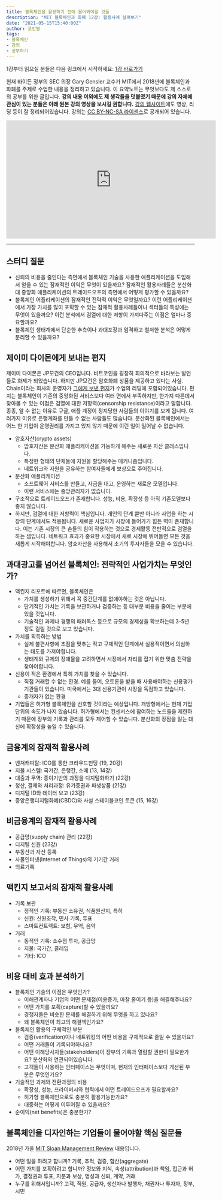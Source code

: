 ```yaml
---
title: 블록체인을 활용하기 전에 물어봐야할 것들
description: "MIT 블록체인과 화폐 12강: 활용사례 살펴보기"
date: "2021-05-15T15:40:00Z"
author: 코인별
tags: 
- 블록체인
- 강의
- 공부하기
---
```


1강부터 읽으실 분들은 다음 링크에서 시작하세요: [1강 바로가기](https://coinmoon.xyz/mit-blockchain-course-1/)

현재 바이든 정부의 SEC 의장 Gary Gensler 교수가 MIT에서 2018년에 블록체인과 화폐를 주제로 수업한 내용을 정리하고 있습니다. 이 요약노트는 무엇보다도 제 스스로의 공부를 위한 글입니다. **강의 내용 이외에도 제 생각들을 덧붙였기 때문에 강의 자체에 관심이 있는 분들은 아래 원본 강의 영상을 보시길 권합니다.** [강의 웹사이트](https://ocw.mit.edu/courses/sloan-school-of-management/15-s12-blockchain-and-money-fall-2018/video-lectures/)에도 영상, 리딩 등이 잘 정리되어있습니다. 강의는 [CC BY-NC-SA 라이센스](https://creativecommons.org/licenses/by-nc-sa/4.0/)로 공개되어 있습니다.

<iframe width="560" height="315" src="https://www.youtube.com/embed/ObGYNQLG3us" title="YouTube video player" frameborder="0" allow="accelerometer; autoplay; clipboard-write; encrypted-media; gyroscope; picture-in-picture" allowfullscreen></iframe>

---

## 스터디 질문
- 신뢰의 비용을 줄인다는 측면에서 블록체인 기술을 사용한 애플리케이션을 도입해서 얻을 수 있는 잠재적인 이익은 무엇이 있을까요? 잠재적인 활용사례들은 분산화 대 중앙화 애플리케이션의 트레이드오프의 측면에서 어떻게 평가할 수 있을까요?
- 블록체인 어플리케이션의 잠재적인 전략적 이익은 무엇일까요? 이런 어플리케이션에서 가장 가치를 많이 포획할 수 있는 잠재적 활용사례들이나 섹터들의 특성에는 무엇이 있을까요? 이런 분석에서 검열에 대한 저항이 가져다주는 이점은 얼마나 중요할까요?
- 블록체인 생태계에서 단순한 추측이나 과대포장과 엄격하고 철저한 분석은 어떻게 분리할 수 있을까요?

## 제이미 다이몬에게 보내는 편지
제이미 다이몬은 JP모건의 CEO입니다. 비트코인을 굉장히 회의적으로 바라보는 발언들로 화제가 되었습니다. 하지만 JP모건은 암호화폐 상품을 제공하고 있다는 사실. Chain이라는 회사의 운영자가 [그에게 보낸 편지](http://www.ceresaig.com/wp-content/uploads/2017/11/A-Letter-to-JP-Morgan-Jamie-Dimon-%E2%80%93-Block-Chain-Crypto-FX.pdf)가 수업의 리딩에 포함되어있습니다. 편지는 블록체인이 기존의 중앙화된 서비스보다 여러 면에서 부족하지만, 한가지 다른데서 찾아볼 수 있는 이점은 검열에 대한 저항력(censorship resistance)이라고 말합니다. 종종, 알 수 없는 이유로 구글, 애플 계정이 정지당한 사람들의 이야기를 보게 됩니다. 여러가지 이유로 은행계좌를 만들 수 없는 사람들도 많습니다. 분산화된 블록체인에서는 어느 한 기업이 운영권리를 가지고 있지 않기 때문에 이런 일이 일어날 수 없습니다.

- 암호자산(crypto assets)
  - 암호자산은 분산화 애플리케이션을 가능하게 해주는 새로운 자산 클래스입니다.
  - 특정한 형태의 단체들에 자원을 할당해주는 매커니즘입니다.
  - 네트워크와 자원을 공유하는 참여자들에게 보상으로 주어집니다.
- 분산화 애플리케이션
  - 소프트웨어 서비스를 만들고, 자금을 대고, 운영하는 새로운 모델입니다.
  - 이런 서비스에는 중앙관리자가 없습니다.
- 구조적으로 트레이드오프가 존재합니다. 성능, 비용, 확장성 등 아직 기존모델보다 좋지 않습니다.
- 하지만, 검열에 대한 저항력이 핵심입니다. 개인의 단계 뿐만 아니라 사업을 하는 시장의 단계에서도 적용됩니다. 새로운 사업자가 시장에 들어가기 힘든 벽이 존재합니다. 이는 기존 시장의 큰 손들의 힘이 작용하는 것으로 경제활동 전반적으로 검열을 하는 셈입니다. 네트워크 효과가 중요한 시장에서 새로 시장에 뛰어들면 모든 것을 새롭게 시작해야합니다. 암호자산을 사용해서 초기의 투자자들을 모을 수 있습니다.

## 과대광고를 넘어선 블록체인: 전략적인 사업가치는 무엇인가?
- 맥킨지 리포트에 따르면, 블록체인은
  - 가치를 생성하기 위해서 꼭 중간단계를 없애야하는 것은 아닙니다.
  - 단기적인 가치는 기록을 보관하거나 검증하는 등 대부분 비용을 줄이는 부분에 있을 것입니다.
  - 기술적인 과제나 경쟁의 패러독스 등으로 규모의 경제성을 확보하는데 3-5년 정도 걸릴 것으로 보고 있습니다.
- 가치를 획득하는 방법
  - 실제 불편사항에 초점을 맞추는 작고 구체적인 단계에서 실용적이면서 의심하는 태도를 가져야합니다.
  - 생태계와 규제의 장애물을 고려하면서 시장에서 자리를 잡기 위한 맞춤 전략을 찾아야합니다.
- 신용이 적은 환경에서 특히 가치를 찾을 수 있습니다. 
  - 직접 거래할 수 없는 환경. 예를 들어, 오토론을 받을 때 사용해야하는 신용평가기관들이 있습니다. 미국에서는 3대 신용기관이 시장을 독점하고 있습니다.
  - 중개자가 없는 환경
- 기업들은 허가형 블록체인을 선호할 것이라는 예상입니다. 개방형에서는 현재 기업단위의 속도가 나지 않습니다. 허가형에서는 컨센서스에 참여하는 노드들을 제한하기 때문에 장부의 기록과 관리를 모두 제어할 수 있습니다. 분산화의 장점을 잃는 대신에 확장성을 높일 수 있습니다.

## 금융계의 잠재적 활용사례
- 벤쳐캐피탈: ICO를 통한 크라우드펀딩 (19, 20강)
- 지불 시스템: 국가간, 은행간, 소매 (13, 14강)
- 대출과 무역: 종이기반의 과정을 디지털화하기 (22강)
- 청산, 결제와 처리과정: 유가증권과 파생상품 (21강)
- 디지털 ID와 데이터 보고 (23강)
- 중앙은행디지털화폐(CBDC)와 사설 스테이블코인 토큰 (15, 16강)

## 비금융계의 잠재적 활용사례
- 공급망(supply chain) 관리 (22강)
- 디지털 신원 (23강)
- 부동산과 자산 등록
- 사물인터넷(Internet of Things)의 기기간 거래
- 의료기록

## 맥킨지 보고서의 잠재적 활용사례
- 기록 보관
  - 정적인 기록: 부동산 소유권, 식품원산지, 특허
  - 신원: 신원조작, 민사 기록, 투표
  - 스마트컨트렉트: 보험, 무역, 음악
- 거래
  - 동적인 기록: 소수점 투자, 공급망
  - 지불: 국가간, 클레임
  - 기타: ICO

## 비용 대비 효과 분석하기
- 블록체인 기술의 이점은 무엇인가?
  - 이해관계자나 기업의 어떤 문제점(이윤증가, 마찰 줄이기 등)을 해결해주나요?
  - 어떤 가치를 포획(capture)할 수 있을까요?
  - 경쟁자들은 비슷한 문제를 해결하기 위해 무엇을 하고 있나요?
  - 왜 블록체인이 최고의 해결책인가요?
- 블록체인 활용의 구체적인 부분
  - 검증(verification)이나 네트워킹의 어떤 비용을 구체적으로 줄일 수 있을까요?
  - 어떤 거래들이 기록되야하나요? 
  - 어떤 이해당사자들(stakeholders)이 장부의 기록과 열람할 권한이 필요한가요? 분산화와 연관되어있습니다.
  - 고객들이 사용하는 인터페이스는 무엇이며, 현재의 인터페이스보다 개선된 부분은 무엇인가요?
- 기술적인 과제와 전환과정의 비용
  - 확장성, 성능, 프라이버시와 협력에서 어떤 트레이드오프가 필요할까요?
  - 허가형 블록체인으로도 충분히 활용가능한가요?
  - 대중화는 어떻게 이루어질 수 있을까요?
- 순이익(net benefits)은 충분한가?

## 블록체인을 디자인하는 기업들이 물어야할 핵심 질문들
2018년 가을 [MIT Sloan Management Review](https://sloanreview.mit.edu/article/what-problems-will-you-solve-with-blockchain/) 내용입니다.

- 어떤 일을 하려고 합니까? 기록, 추적, 검증, 합산(aggregate)
- 어떤 가치를 포획하려고 합니까? 정보와 지식, 속성(attribution)과 책임, 접근과 허가, 결정권과 투표, 지분과 보상, 명성과 신뢰, 계약, 거래
- 누구를 위해서입니까? 고객, 직원, 공급자, 생산자나 발행자, 채권자나 투자자, 정부, 시민

